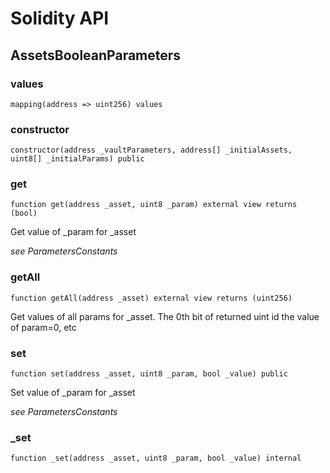 # Solidity API

## AssetsBooleanParameters

### values

```solidity
mapping(address => uint256) values
```

### constructor

```solidity
constructor(address _vaultParameters, address[] _initialAssets, uint8[] _initialParams) public
```

### get

```solidity
function get(address _asset, uint8 _param) external view returns (bool)
```

Get value of _param for _asset

_see ParametersConstants_

### getAll

```solidity
function getAll(address _asset) external view returns (uint256)
```

Get values of all params for _asset. The 0th bit of returned uint id the value of param=0, etc

### set

```solidity
function set(address _asset, uint8 _param, bool _value) public
```

Set value of _param for _asset

_see ParametersConstants_

### _set

```solidity
function _set(address _asset, uint8 _param, bool _value) internal
```

